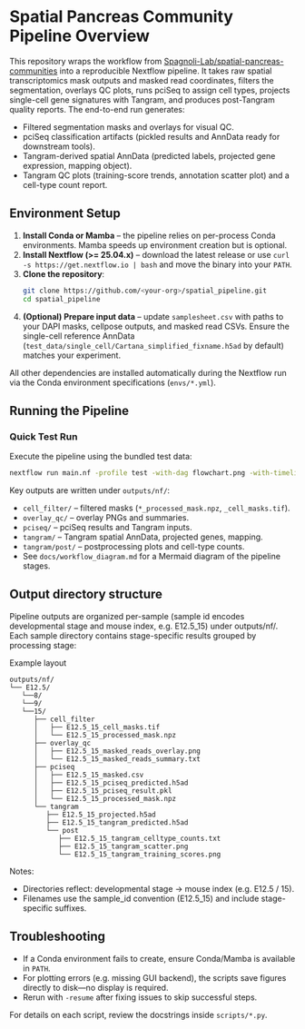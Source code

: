 # Spatial Pancreas Community Pipeline Overview

This repository wraps the workflow from [Spagnoli-Lab/spatial-pancreas-communities](https://github.com/Spagnoli-Lab/spatial-pancreas-communities) into a reproducible Nextflow pipeline. It takes raw spatial transcriptomics mask outputs and masked read coordinates, filters the segmentation, overlays QC plots, runs pciSeq to assign cell types, projects single-cell gene signatures with Tangram, and produces post-Tangram quality reports. The end-to-end run generates:

- Filtered segmentation masks and overlays for visual QC.
- pciSeq classification artifacts (pickled results and AnnData ready for downstream tools).
- Tangram-derived spatial AnnData (predicted labels, projected gene expression, mapping object).
- Tangram QC plots (training-score trends, annotation scatter plot) and a cell-type count report.

## Environment Setup

1. **Install Conda or Mamba** – the pipeline relies on per-process Conda environments. Mamba speeds up environment creation but is optional.
2. **Install Nextflow (>= 25.04.x)** – download the latest release or use `curl -s https://get.nextflow.io | bash` and move the binary into your `PATH`.
3. **Clone the repository**:
   ```bash
   git clone https://github.com/<your-org>/spatial_pipeline.git
   cd spatial_pipeline
   ```
4. **(Optional) Prepare input data** – update `samplesheet.csv` with paths to your DAPI masks, cellpose outputs, and masked read CSVs. Ensure the single-cell reference AnnData (`test_data/single_cell/Cartana_simplified_fixname.h5ad` by default) matches your experiment.

All other dependencies are installed automatically during the Nextflow run via the Conda environment specifications (`envs/*.yml`).

## Running the Pipeline

### Quick Test Run

Execute the pipeline using the bundled test data:
```bash
nextflow run main.nf -profile test -with-dag flowchart.png -with-timeline timeline.html
```

Key outputs are written under `outputs/nf/`:
- `cell_filter/` – filtered masks (`*_processed_mask.npz`, `_cell_masks.tif`).
- `overlay_qc/` – overlay PNGs and summaries.
- `pciseq/` – pciSeq results and Tangram inputs.
- `tangram/` – Tangram spatial AnnData, projected genes, mapping.
- `tangram/post/` – postprocessing plots and cell-type counts.
- See `docs/workflow_diagram.md` for a Mermaid diagram of the pipeline stages.

## Output directory structure

Pipeline outputs are organized per-sample (sample id encodes developmental stage and mouse index, e.g. E12.5_15) under outputs/nf/. Each sample directory contains stage-specific results grouped by processing stage:

Example layout
```
outputs/nf/
└── E12.5/
   └──8/
   └──9/
   └──15/
      ├── cell_filter
      │   ├── E12.5_15_cell_masks.tif
      │   └── E12.5_15_processed_mask.npz
      ├── overlay_qc
      │   ├── E12.5_15_masked_reads_overlay.png
      │   └── E12.5_15_masked_reads_summary.txt
      ├── pciseq
      │   ├── E12.5_15_masked.csv
      │   ├── E12.5_15_pciseq_predicted.h5ad
      │   ├── E12.5_15_pciseq_result.pkl
      │   └── E12.5_15_processed_mask.npz
      └── tangram
         ├── E12.5_15_projected.h5ad
         ├── E12.5_15_tangram_predicted.h5ad
         └── post
            ├── E12.5_15_tangram_celltype_counts.txt
            ├── E12.5_15_tangram_scatter.png
            └── E12.5_15_tangram_training_scores.png

```

Notes:
- Directories reflect: developmental stage -> mouse index (e.g. E12.5 / 15).
- Filenames use the sample_id convention (E12.5_15) and include stage-specific suffixes.


## Troubleshooting

- If a Conda environment fails to create, ensure Conda/Mamba is available in `PATH`.
- For plotting errors (e.g. missing GUI backend), the scripts save figures directly to disk—no display is required.
- Rerun with `-resume` after fixing issues to skip successful steps.

For details on each script, review the docstrings inside `scripts/*.py`.
